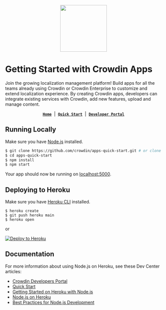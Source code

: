 <p align="center">
  <picture>
    <source media="(prefers-color-scheme: dark)" srcset="https://support.crowdin.com/assets/logos/symbol/png/crowdin-symbol-cWhite.png">
    <source media="(prefers-color-scheme: light)" srcset="https://support.crowdin.com/assets/logos/symbol/png/crowdin-symbol-cDark.png">
    <img width="150" height="150" width=""src="[https://support.crowdin.com/assets/logos/symbol/png/crowdin-symbol-cDark.png](https://crowdin.com)">
  </picture>
</p>

# Getting Started with Crowdin Apps

Join the growing localization management platform! Build apps for all the teams already using Crowdin or Crowdin Enterprise to customize and extend localization experience. By creating Crowdin apps, developers can integrate existing services with Crowdin, add new features, upload and manage content.

<div align="center">

[**`Home`**](https://crowdin.com) &nbsp;|&nbsp;
[**`Quick Start`**](https://developer.crowdin.com/crowdin-apps-quick-start) &nbsp;|&nbsp;
[**`Developer Portal`**](https://developer.crowdin.com/)

</div>

## Running Locally

Make sure you have [Node.js](http://nodejs.org/) installed.

```sh
$ git clone https://github.com/crowdin/apps-quick-start.git # or clone your own fork
$ cd apps-quick-start
$ npm install
$ npm start
```

Your app should now be running on [localhost:5000](http://localhost:5000/).

## Deploying to Heroku

Make sure you have [Heroku CLI](https://cli.heroku.com/) installed.

```
$ heroku create
$ git push heroku main
$ heroku open
```

or

[![Deploy to Heroku](https://www.herokucdn.com/deploy/button.svg)](https://heroku.com/deploy)

## Documentation

For more information about using Node.js on Heroku, see these Dev Center articles:

- [Crowdin Developers Portal](https://developers.crowdin.com/)
- [Quick Start](https://developer.crowdin.com/crowdin-apps-quick-start)
- [Getting Started on Heroku with Node.js](https://devcenter.heroku.com/articles/getting-started-with-nodejs)
- [Node.js on Heroku](https://devcenter.heroku.com/categories/nodejs)
- [Best Practices for Node.js Development](https://devcenter.heroku.com/articles/node-best-practices)
